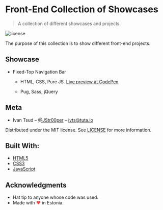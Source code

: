 # Front-End Collection of Showcases

> A collection of different showcases and projects.

![license](https://img.shields.io/badge/license-MIT-yellow.svg)

The purpose of this collection is to show different front-end projects.

## Showcase

- Fixed-Top Navigation Bar

  - HTML, CSS, Pure JS.
    [Live preview at CodePen](https://codepen.io/IvTs/full/wzZjbr/)

  - Pug, Sass, jQuery

## Meta

- Ivan Tsud – [@JStr00per](https://twitter.com/JStr00per) – ivts@tuta.io

Distributed under the MIT license. See [LICENSE](LICENSE) for more information.

## Built With:

- [HTML5](https://www.w3.org/TR/html52/)
- [CSS3](https://developer.mozilla.org/en-US/docs/Web/CSS/CSS3)
- [JavaScript](https://www.javascript.com/)

## Acknowledgments

- Hat tip to anyone whose code was used.
- Made with <span style="color: #e25555;">&#9829;</span> in Estonia.
